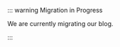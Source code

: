 <!-- ---
layout: home
--- -->

::: warning Migration in Progress

We are currently migrating our blog.

:::
